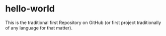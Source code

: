 # hello-world
This is the traditional first Repository on GitHub (or first project traditionally of any language for that matter).
